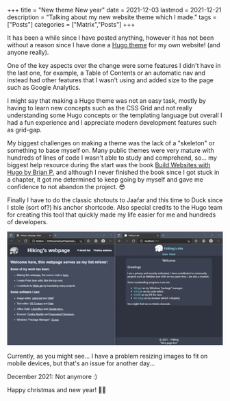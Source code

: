 +++
title = "New theme New year"
date = 2021-12-03
lastmod = 2021-12-21
description = "Talking about my new website theme which I made."
tags = ["Posts"]
categories = ["Matrix","Posts"]
+++

It has been a while since I have posted anything, however it has not been without a reason since I have done a
[Hugo theme](https://github.com/1hiking/SimpleTheme) for my own website! (and anyone really).

One of the key aspects over the change were some features I didn't have in the last one, for example, a Table of Contents or an automatic nav and instead had
other features that I wasn't using and added size to the page such as Google Analytics.

I might say that making a Hugo theme was not an easy task, mostly by having to learn new concepts such as the CSS Grid and not really understanding some Hugo
concepts or the templating language but overall I had a fun experience and I appreciate modern development features such as grid-gap.

My biggest challenges on making a theme was the lack of a "skeleton" or something to base myself on. Many public themes were very mature with hundreds of lines
of code I wasn't able to study and comprehend, so... my biggest help resource during the start was the book
[Build Websites with Hugo by Brian P.](https://pragprog.com/titles/bhhugo/build-websites-with-hugo/) and although I never finished the book since I got stuck in
a chapter, it got me determined to keep going by myself and gave me confidence to not abandon the project. 😎

Finally I have to do the classic shotouts to Jaafar and this time to Duck since I stole (sort of?) his anchor shortcode. Also special credits to the Hugo team
for creating this tool that quickly made my life easier for me and hundreds of developers.

![On the left my old site made by hand, on the right with my own Hugo theme. Both made on plain CSS/HTML, but thanks to Hugo I have been able to make slightly more complex design choices](images/posts/New-theme-New-year/Old_theme_and_new_theme_scaled.webp)

Currently, as you might see... I have a problem resizing images to fit on mobile devices, but that's an issue for another day...

December 2021: Not anymore :)

Happy christmas and new year! 🐻‍❄️
